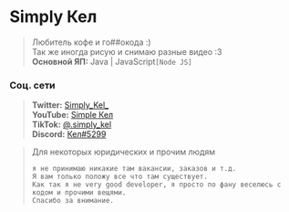 # Simply Кел
> Любитель кофе и го##окода :) <br>
> Так же иногда рисую и снимаю разные видео \:3 <br>
> **Основной ЯП:** Java | JavaScript`[Node JS]` <br>
### Соц. сети<br>
> **Twitter:** [Simply_Kel_](https://twitter.com/Simply_Kel_ 'Кликни)')<br>
> **YouTube:** [Simple Кел](https://www.youtube.com/channel/UCZRHmdboFKJnueAdCub4Hkg 'Кликни)')<br>
> **TikTok:** [@.simply_kel](https://www.tiktok.com/@.simply_kel? 'Кликни)')<br>
> **Discord:** [Кел#5299](https://discord.com/users/849654148706205758 'Мой дискорд xd')

> Для некоторых юридических и прочим людям
> ```
> я не принимаю никакие там вакансии, заказов и т.д.
> Я вам только положу все что там существует. 
> Как так я не very good developer, я просто по фану веселюсь с кодом и прочими вещями. 
> Спасибо за внимание.
> ```
